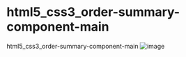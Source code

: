 # html5_css3_order-summary-component-main
html5_css3_order-summary-component-main
![image](https://user-images.githubusercontent.com/90620664/137589164-df8ba016-9c95-455c-849f-073c2156153e.png)
